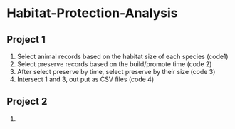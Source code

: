 # Habitat-Protection-Analysis
## Project 1
1. Select animal records based on the habitat size of each species (code1)
2. Select preserve records based on the build/promote time (code 2)
3. After select preserve by time, select preserve by their size (code 3)
4. Intersect 1 and 3, out put as CSV files (code 4)

## Project 2
1. 

